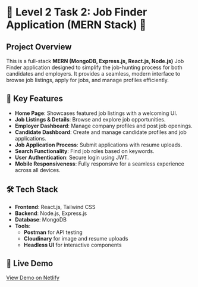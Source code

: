 
# 🚀 Level 2 Task 2: Job Finder Application (MERN Stack) 🚀

## **Project Overview**
This is a full-stack **MERN (MongoDB, Express.js, React.js, Node.js)** Job Finder application designed to simplify the job-hunting process for both candidates and employers. It provides a seamless, modern interface to browse job listings, apply for jobs, and manage profiles efficiently.

## 🌟 **Key Features**
- **Home Page**: Showcases featured job listings with a welcoming UI.
- **Job Listings & Details**: Browse and explore job opportunities.
- **Employer Dashboard**: Manage company profiles and post job openings.
- **Candidate Dashboard**: Create and manage candidate profiles and job applications.
- **Job Application Process**: Submit applications with resume uploads.
- **Search Functionality**: Find job roles based on keywords.
- **User Authentication**: Secure login using JWT.
- **Mobile Responsiveness**: Fully responsive for a seamless experience across all devices.

## 🛠 **Tech Stack**
- **Frontend**: React.js, Tailwind CSS
- **Backend**: Node.js, Express.js
- **Database**: MongoDB
- **Tools**: 
  - **Postman** for API testing
  - **Cloudinary** for image and resume uploads
  - **Headless UI** for interactive components

## 🚀 **Live Demo**
[View Demo on Netlify](https://jobboard-ripa.netlify.app/find-jobs?sort=Newest)


